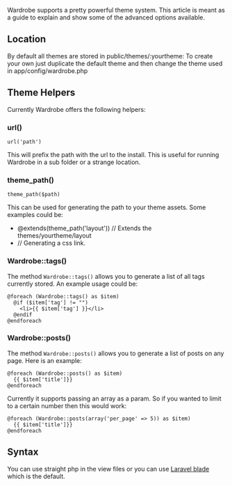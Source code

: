 Wardrobe supports a pretty powerful theme system. This article is meant as a guide to explain and show some of the advanced options available. 

## Location

By default all themes are stored in public/themes/:yourtheme: To create your own just duplicate the default theme and then change the theme used in app/config/wardrobe.php 

## Theme Helpers

Currently Wardrobe offers the following helpers: 

### url()

    url('path')

This will prefix the path with the url to the install. This is useful for running Wardrobe in a sub folder or a strange location. 

### theme_path()

    theme_path($path)

This can be used for generating the path to your theme assets. Some examples could be: 

* @extends(theme_path('layout')) // Extends the themes/yourtheme/layout
* <link href="/{{ theme_path('css/style.css') }}" rel="stylesheet" media="screen"> // Generating a css link.

### Wardrobe::tags()

The method `Wardrobe::tags()` allows you to generate a list of all tags currently stored. An example usage could be: 

    @foreach (Wardrobe::tags() as $item)
      @if ($item['tag'] != "")
        <li>{{ $item['tag'] }}</li>
      @endif
    @endforeach

### Wardrobe::posts()

The method `Wardrobe::posts()` allows you to generate a list of posts on any page. Here is an example: 

    @foreach (Wardrobe::posts() as $item)
      {{ $item['title']}}
    @endforeach

Currently it supports passing an array as a param. So if you wanted to limit to a certain number then this would work: 

    @foreach (Wardrobe::posts(array('per_page' => 5)) as $item)
      {{ $item['title']}}
    @endforeach

## Syntax

You can use straight php in the view files or you can use [Laravel blade](http://laravel.com/docs/templates#blade-templating) which is the default. 

